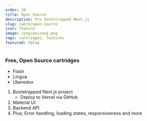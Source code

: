```yaml
---
order: 20
title: Open Source
description: Pre bootstrapped Next.js
slug: /work/open-source
icon: feature
image: /png/weizang.png
tags: cartridges, features
featured: false
---
```


### Free, Open Source cartridges

- Flash
- Lingua
- Uberedux

1. Bootstrapped Next.js project
   - Deploy to Vercel via GitHub
2. Material UI
3. Backend API
4. Plus; Error handling, loading states, responsiveness and more
